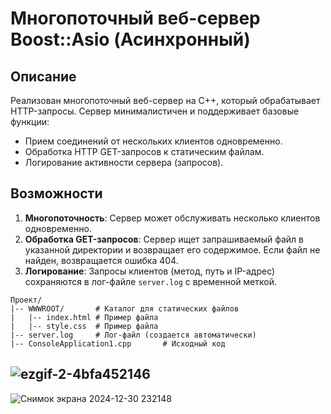 # Многопоточный веб-сервер Boost::Asio (Асинхронный)

## Описание
Реализован многопоточный веб-сервер на C++, который обрабатывает HTTP-запросы. Сервер минималистичен и поддерживает базовые функции:

- Прием соединений от нескольких клиентов одновременно.
- Обработка HTTP GET-запросов к статическим файлам.
- Логирование активности сервера (запросов).

## Возможности

1. **Многопоточность**: Сервер может обслуживать несколько клиентов одновременно.
2. **Обработка GET-запросов**: Сервер ищет запрашиваемый файл в указанной директории и возвращает его содержимое. Если файл не найден, возвращается ошибка 404.
3. **Логирование**: Запросы клиентов (метод, путь и IP-адрес) сохраняются в лог-файле `server.log` с временной меткой.

```
Проект/
|-- WWWROOT/       # Каталог для статических файлов
|   |-- index.html # Пример файла
|   |-- style.css  # Пример файла
|-- server.log     # Лог-файл (создается автоматически)
|-- ConsoleApplication1.cpp       # Исходный код
```
![ezgif-2-4bfa452146](https://github.com/user-attachments/assets/8cd171a1-2b63-4552-a0c1-daff9b743b23)
---
![Снимок экрана 2024-12-30 232148](https://github.com/user-attachments/assets/1fa71cd7-2eb3-4a03-90c3-440d5a0d76f8)
